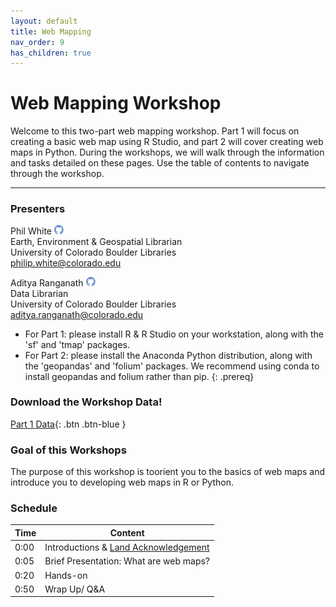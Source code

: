 ```yaml
---
layout: default
title: Web Mapping
nav_order: 9
has_children: true
---
```


# Web Mapping Workshop

Welcome to this two-part web mapping workshop. Part 1 will focus on creating a basic web map using R Studio, and part 2 will cover creating web maps in Python. During the workshops, we will walk through the information and tasks detailed on these pages. Use the table of contents to navigate through the workshop.   
_____
### Presenters
Phil White <a href='https://github.com/outpw' target='_blank'><img src='../content/img/GitHub-Mark-custom.svg' style='width:15px; padding:0; border:none !important;'></a>    
Earth, Environment & Geospatial Librarian  
University of Colorado Boulder Libraries  
[philip.white@colorado.edu](mailto:philip.white@colorado.edu)  

Aditya Ranganath <a href='https://github.com/aranganath24' target='_blank'><img src='../content/img/GitHub-Mark-custom.svg' style='width:15px; padding:0; border:none !important;'></a>  
Data Librarian  
University of Colorado Boulder Libraries  
[aditya.ranganath@colorado.edu](mailto:Aditya.Ranganath@colorado.edu)


- For Part 1: please install R & R Studio on your workstation, along with the 'sf' and 'tmap' packages.
- For Part 2: please install the Anaconda Python distribution, along with the 'geopandas' and 'folium' packages. We recommend using conda to install geopandas and folium rather than pip.
{: .prereq}

### __Download the Workshop Data!__
[Part 1 Data](https://github.com/aranganath24/R_webmapping/raw/gh-pages/workshop_data.zip){: .btn .btn-blue }

### Goal of this Workshops
The purpose of this workshop is toorient you to the basics of web maps and introduce you to developing web maps in R or Python.

### Schedule

| Time | Content
| --- | ---
| 0:00 | Introductions & [Land Acknowledgement](../content/land-acknowledgement)
| 0:05 | Brief Presentation: What are web maps?
| 0:20 | Hands-on
| 0:50 | Wrap Up/ Q&A

[QGIS0]: QGIS/img/QGIS0.png "QGIS logo."
[QGIS1]: img/QGIS1.png "The QGIS user interface."
[QGIS2]: img/QGIS2.png "There are many ways to add data using the Manage Layers Toolbar."
[QGIS4]: img/QGIS3.png "Add SpatiaLite Layers dialog box."
[QGIS3]: img/QGIS4.png "Add SpatiaLite data button."
[QGIS5]: img/QGIS5.png "The Style tab on the Layer Properties window."
[QGIS6]: img/QGIS6.png "Add a join button."
[QGIS7]: img/QGIS7.png "Joining a text file to a layer's attribute table."
[QGIS8]: img/QGIS8.png "Styling a layer by graduated symbols"
[QGIS9]: img/QGIS9.png "Styling a choropleth map"
[QGIS10]: img/QGIS10.png "Adding a new Print Layout."
[QGIS11]: img/QGIS11.png "The Print Layout interface."
[QGIS12]: img/QGIS12.png "Useful Print Layout tools."
[QGIS13]: img/QGIS13.png "Print Layout item properties."
[GISLibGuide]: https:libguides.colorado.edu/GIS "CU Library GIS guide"
[GeospatialDataGuide]: https:libguides.colorado.edu/geospatialdata "CU Library geospatial data guide"
